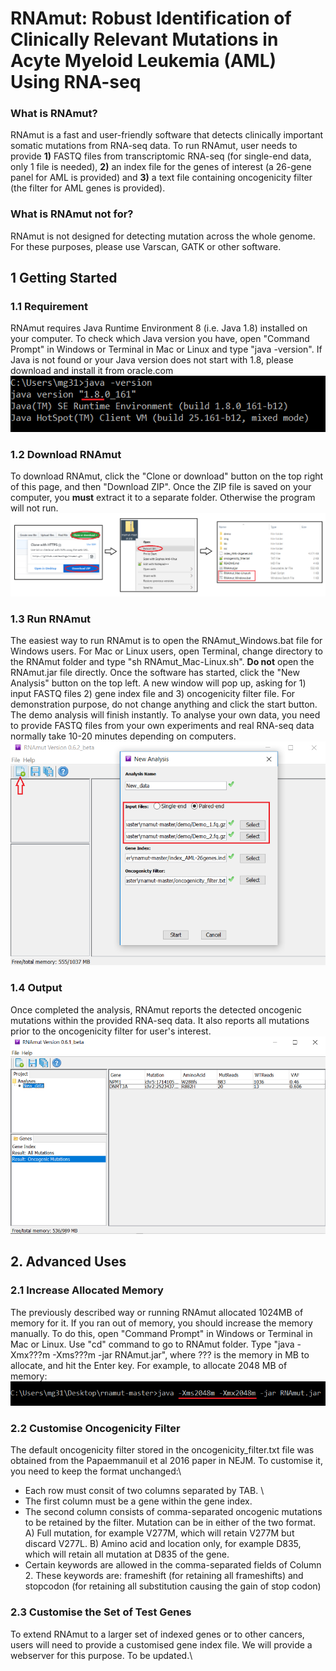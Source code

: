 # RNAmut: Robust Identification of Clinically Relevant Mutations in Acyte Myeloid Leukemia (AML) Using RNA-seq

### **What is RNAmut?**
RNAmut is a fast and user-friendly software that detects clinically important somatic mutations from RNA-seq data. To run RNAmut, user needs to provide **1)** FASTQ files from transcriptomic RNA-seq (for single-end data, only 1 file is needed), **2)** an index file for the genes of interest (a 26-gene panel for AML is provided) and **3)** a text file containing oncogenicity filter (the filter for AML genes is provided).

### **What is RNAmut not for?**
RNAmut is not designed for detecting mutation across the whole genome. For these purposes, please use Varscan, GATK or other software.


## **1 Getting Started** 
### **1.1 Requirement** 
RNAmut requires Java Runtime Environment 8 (i.e. Java 1.8) installed on your computer. To check which Java version you have, open "Command Prompt" in Windows or Terminal in Mac or Linux and type "java -version". If Java is not found or your Java version does not start with 1.8, please download and install it from oracle.com \
![Alt text](/demo/img/java.png)

### **1.2 Download RNAmut**
To download RNAmut, click the "Clone or download" button on the top right of this page, and then "Download ZIP". Once the ZIP file is saved on your computer, you **must** extract it to a separate folder. Otherwise the program will not run. \
![Alt text](/demo/img/download.png)

### **1.3 Run RNAmut**
The easiest way to run RNAmut is to open the RNAmut_Windows.bat file for Windows users. For Mac or Linux users, open Terminal, change directory to the RNAmut folder and type "sh RNAmut_Mac-Linux.sh". **Do not** open the RNAmut.jar file directly. Once the software has started, click the "New Analysis" button on the top left. A new window will pop up, asking for 1) input FASTQ files 2) gene index file and 3) oncogenicity filter file. For demonstration purpose, do not change anything and click the start button. The demo analysis will finish instantly. To analyse your own data, you need to provide FASTQ files from your own experiments and real RNA-seq data normally take 10-20 minutes depending on computers.\
![Alt text](/demo/img/run.png)

### **1.4 Output**
Once completed the analysis, RNAmut reports the detected oncogenic mutations within the provided RNA-seq data. It also reports all mutations prior to the oncogenicity filter for user's interest.
![Alt text](/demo/img/output.png)


## **2. Advanced Uses**
### **2.1 Increase Allocated Memory**
The previously described way or running RNAmut allocated 1024MB of memory for it. If you ran out of memory, you should increase the memory manually. To do this, open "Command Prompt" in Windows or Terminal in Mac or Linux. Use "cd" command to go to RNAmut folder. Type "java -Xmx???m -Xms???m -jar RNAmut.jar", where ??? is the memory in MB to allocate, and hit the Enter key. For example, to allocate 2048 MB of memory:\
![Alt text](/demo/img/java_mem.png)

### **2.2 Customise Oncogenicity Filter**
The default oncogenicity filter stored in the oncogenicity_filter.txt file was obtained from the Papaemmanuil et al 2016 paper in NEJM. To customise it, you need to keep the format unchanged:\
  - Each row must consit of two columns separated by TAB. \
  - The first column must be a gene within the gene index.
  - The second column consists of comma-separated oncogenic mutations to be retained by the filter. Mutation can be in either of the two format. A) Full mutation, for example V277M, which will retain V277M but discard V277L. B) Amino acid and location only, for example D835, which will retain all mutation at D835 of the gene.
  - Certain keywords are allowed in the comma-separated fields of Column 2. These keywords are: frameshift (for retaining all frameshifts) and stopcodon (for retaining all substitution causing the gain of stop codon)

### **2.3 Customise the Set of Test Genes**
To extend RNAmut to a larger set of indexed genes or to other cancers, users will need to provide a customised gene index file. We will provide a webserver for this purpose. To be updated.\

